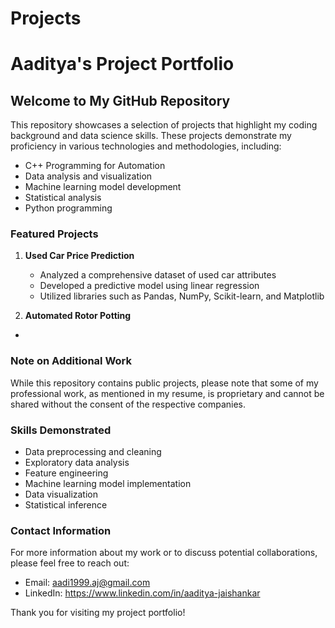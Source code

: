 # Projects
# Aaditya's Project Portfolio

## Welcome to My GitHub Repository

This repository showcases a selection of projects that highlight my coding background and data science skills. These projects demonstrate my proficiency in various technologies and methodologies, including:

- C++ Programming for Automation
- Data analysis and visualization
- Machine learning model development
- Statistical analysis
- Python programming
  

### Featured Projects

1. **Used Car Price Prediction**
   - Analyzed a comprehensive dataset of used car attributes
   - Developed a predictive model using linear regression
   - Utilized libraries such as Pandas, NumPy, Scikit-learn, and Matplotlib

2.  **Automated Rotor Potting**
   - 

### Note on Additional Work

While this repository contains public projects, please note that some of my professional work, as mentioned in my resume, is proprietary and cannot be shared without the consent of the respective companies.

### Skills Demonstrated

- Data preprocessing and cleaning
- Exploratory data analysis
- Feature engineering
- Machine learning model implementation
- Data visualization
- Statistical inference

### Contact Information

For more information about my work or to discuss potential collaborations, please feel free to reach out:

- Email: aadi1999.aj@gmail.com
- LinkedIn: https://www.linkedin.com/in/aaditya-jaishankar

Thank you for visiting my project portfolio!
